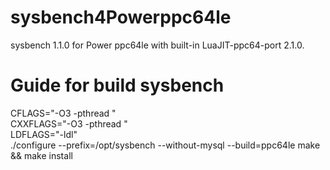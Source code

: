 # sysbench4Powerppc64le
sysbench 1.1.0 for Power ppc64le with built-in LuaJIT-ppc64-port 2.1.0.

# Guide for build sysbench
CFLAGS="-O3 -pthread " \
CXXFLAGS="-O3 -pthread " \
LDFLAGS="-ldl" \
./configure --prefix=/opt/sysbench --without-mysql --build=ppc64le 
make && make install
